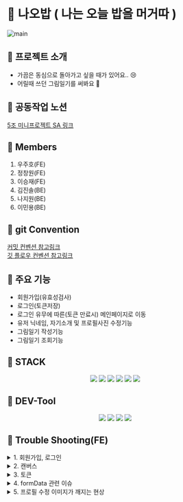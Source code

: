 # 📔 나오밥 ( 나는 오늘 밥을 머거따 )

![main](https://user-images.githubusercontent.com/108935568/209050088-6e3c7f21-78fd-4aa9-b542-5cacb17b099c.png)

## 📔 프로젝트 소개

- 가끔은 동심으로 돌아가고 싶을 때가 있어요.. 😢
- 어릴때 쓰던 그림일기를 써봐요 🥰

## 📔 공동작업 노션

<a href="https://www.notion.so/5-SA-27f1b60717ef4f0fa39193de00ce3374" target="_blank"> 5조 미니프로젝트 SA 링크 </a><br>

## 📔 Members

1. 우주호(FE)
2. 정창원(FE)
3. 이승재(FE)
4. 김진솔(BE)
5. 나지원(BE)
6. 이민용(BE)

## 📔 git Convention

<a href="https://velog.io/@ninto_2/%EC%BB%A4%EB%B0%8B-%EC%BB%A8%EB%B2%A4%EC%85%98" target="_blank"> 커밋 컨벤션 참고링크 </a><br>
<a href="https://gmlwjd9405.github.io/2018/05/11/types-of-git-branch.html" target="_blank"> 깃 플로우 컨벤션 참고링크</a>

## 📔 주요 기능

- 회원가입(유효성검사)
- 로그인(토큰저장)
- 로그인 유무에 따른(토큰 만료시) 메인페이지로 이동
- 유저 닉네임, 자기소개 및 프로필사진 수정기능
- 그림일기 작성기능
- 그림일기 조회기능

## 📔 STACK

<div align=center>
  <img src="https://img.shields.io/badge/React-61DAFB?style=for-the-badge&logo=React&logoColor=black"/>
  <img src="https://img.shields.io/badge/Redux Toolkit-764ABC?style=for-the-badge&logo=Redux&logoColor=white"/>
  <img src="https://img.shields.io/badge/Axios-5A29E4?style=for-the-badge&logo=Axios&logoColor=white"/>
  <img src="https://img.shields.io/badge/Vercel-000000?style=for-the-badge&logo=Vercel&logoColor=white"/>
  <img src="https://img.shields.io/badge/styled components-DB7093?style=for-the-badge&logo=styled-components&logoColor=white"/>
  <img src="https://img.shields.io/badge/React Router-CA4245?style=for-the-badge&logo=React Router&logoColor=white"/>
</div>

## 📔 DEV-Tool

<div align=center>
<img src="https://img.shields.io/badge/Visual Studio Code-007ACC?style=for-the-badge&logo=Visual Studio Code&logoColor=white"/>
<img src="https://img.shields.io/badge/Git-F05032?style=for-the-badge&logo=Git&logoColor=white"/>
<img src="https://img.shields.io/badge/Github-181717?style=for-the-badge&logo=Github&logoColor=white"/>
<img src="https://img.shields.io/badge/ZEP-6476df?style=for-the-badge&logoColor=white"/>
</div>

## 📔 Trouble Shooting(FE)

<details>
<summary> 1. 회원가입, 로그인 </summary>

JWT인증방식에서 토큰은 어디에 저장할지,<br>
→ 쿠키와 로컬스토리지 중 고민하다가 로컬스토리지 저장하기로 결정<br>
(미들웨어에서 로그인 포스트하면 서버에서 오는 응답헤더에 담긴 토큰을 저장하는방식)<br>
로그인/회원가입 페이지에서 컨텐츠를 제공하는 메인페이지로 넘어가는 과정에서<br>
1차적으로 어떻게 유효성 검증을 해줄건지에 대한 고민이 있었다.<br>
사이트의 서비스 자체가 개인의 일기장공간이기때문에<br>
인가가 되어있지 않을경우(토큰이 없을 경우) 애초에 메인페이지로 보내줄 필요가 없었음<br>
따라서<br>
→ 로그인/회원가입 페이지를 제외한<br>
메인페이지와 예하 페이지들에 대해 priv ate routes 설정을 해줌<br>
로컬에 저장된 토큰을 localStorage.getItem(”token”)으로 가져와서<br>
토큰이 있을 경우 메인페이지와 그 외 다이어리 조회, 생성, 수정 페이지에 접근할 수 있게,<br>
토큰이 없을 경우 강제로 로그인/회원가입 페이지로 navigate되도록 설정해주었다.<br>

```jsx
const PrivateRoutes = () => {
  const token = localStorage.getItem("token");

  return token ? <Outlet /> : <Navigate to="/" />;
};
<Route element={<PrivateRoutes />}>
  <Route path="/mainpage" element={<Main />} />
  <Route path="/postpage" element={<Postpage />} />
  <Route path="/detailpage/:postId" element={<Postpage />} />
</Route>;
```

아쉬운 점<br>
Refresh Token을 사용하지 못하고 Access Token만 사용한점<br>

<div markdown="1">	
<br>
</div>
</details>
<details>
<summary> 2. 캔버스 </summary>

그림일기에 메인이 되는 캔버스 부분을 구현<br>
react의 useRef 훅을 javascript의 querySelector 처럼 사용<br>
캔버스 관련 API 공식문서와 블로그 포스팅 등을 보고 양식에 맞춰 구현<br>
초기 구상보다 고려해야 할 요소가 많아서 까다로웠음<br>

<div markdown="1">	
<br>
</div>
</details>
<details>
<summary> 3. 토큰 </summary>

어떻게 인증을 유효하게 유지할 수 있을지, 인증이 되지 않았을 때 어떠한 방식으로 대응할 것인지를 생각
BE 에서 Bearer 토큰을 사용한 인증 방식을 채택하였고 프론트에서는 인증할 때 마다 토큰을 보내주어야 했음.

```jsx
const getToken = () => {
  const token = localStorage.getItem("token");
  return token ? `Bearer ${token}` : null;
};

instance.interceptors.request.use(async (config) => {
  config.headers["Authorization"] = getToken();
  return config;
});

instance.interceptors.response.use(
  (response) => {
    response.headers["Authorization"] = getToken();
    response.status === 401 && localStorage.removeItem("token");
    return response;
  },
  (error) => {
    if (error.response.status === 401) {
      window.location.replace("http://localhost:3000/");
    }
  }
);
```

토큰을 가져오는 유틸 함수를 만들었음. 토큰이 없을경우 null 처리.<br>
axios의 interceptors 메소드를 사용해서 요청을 보낼때 headers에 토큰을 담아 인증요청<br>
response 시 토큰이 인가되지 않았을 경우 메인페이지로 replace<br>

<div markdown="1">	
<br>
</div>
</details>
<details>
<summary> 4. formData 관련 이슈 </summary>
canvas 이미지 처리 관련<br>
캔버스 이미지를 base64 파일로 변환받아서 어떻게 하면 서버로 보낼 수 있을지 고민.<br>
base64는 이미지를 8비트 이진 데이터로 바꾸어 주어 손실은 없으나 용량이 크고 url이 길어 서버 전송엔 부적합.<br>
채택한 방법은 base64 -> blob -> formData<br>
길이가 긴 base64 url을 blob(이진 데이터)형태로 변환 후 formData 형식에 append 한 후 서버 전송. <br>
<div markdown="1">	
<br>
</div>
</details>
<details>
<summary> 5. 프로필 수정 이미지가 깨지는 현상 </summary>
프로필 업데이트시 사진을 input type='file' 로 보내 base64로 썸네일을 그려주고 위와 동일하게 blob -> formData 변환 로직으로 전송.<br>
그런데 프로필 이미지를 업로드 하지 않으면 프로필 이미지가 깨지는 현상이 있었음.<br>
해당 유저의 프로필을 thunk 로 받아와서 썸네일에 업로드 하는 로직.<br>
문제는 썸네일로 받아온 서버에 저장된 url을 blob 으로 변환하는 로직 때문.<br>

```jsx
const selfIntroUpdateSwitchHandler = () => {
  const blob = dataURItoBlob(profileImgStore);

  let formData = new FormData();
  formData.append("nickname", updateStore.nickname);
  formData.append("selfIntro", updateStore.selfIntro);
  blob.size > 20 && formData.append("image", blob, "img.file");
  dispatch(putAsyncUser(formData));
};
```

조건문으로 blob 변환 후 사이즈가 20 이상이면(정상적인 이미지라면) 같이보낼 수 있도록 조건문 설정

<div markdown="1">	
<br>
</div>
</details>
